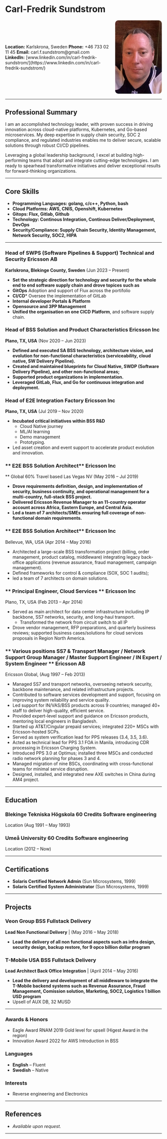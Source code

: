 # Carl-Fredrik Sundstrom

<div style="display: flex; align-items: center;">
  <div style="flex: 1;">
    <strong>Location:</strong> Karlskrona, Sweden  
    <strong>Phone:</strong> +46 733 02 11 45  
    <strong>Email:</strong> carl.f.sundstrom@gmail.com  
    <strong>LinkedIn:</strong> [www.linkedin.com/in/carl-fredrik-sundstrom/](https://www.linkedin.com/in/carl-fredrik-sundstrom/)  
  </div>
  <div style="flex-shrink: 0; margin-left: 20px;">
    <img src="me.png" alt="Profile Picture" width="150" style="border-radius: 10px;">
  </div>
</div>

---

## Professional Summary


I am an accomplished technology leader, with proven success in driving innovation across cloud-native platforms, Kubernetes, and Go-based microservices. My deep expertise in supply chain security, SOC 2 compliance, and regulated industries enables me to deliver secure, scalable solutions through robust CI/CD pipelines. 

Leveraging a global leadership background, I excel at building high-performing teams that adopt and integrate cutting-edge technologies. I am ready to spearhead transformative initiatives and deliver exceptional results for forward-thinking organizations.


---

## Core Skills

- **Programming Languages: golang, c/c++, Python, bash**
- **Cloud Platforms: AWS, CNIS, Openshift, Kubernetes**
- **Gitops: Flux, Gitlab, Github**
- **Technology: Continous Integration, Continous Deliver/Deployment, DevOps**
- **Security/Compliance: Supply Chain Security, Identity Management, Network Security, SOC2, HIPA**
---

### **Head of SWPS (Software Pipelines & Support) Technical and Security** Ericsson AB
**Karlskrona, Blekinge County, Sweden** (Jun 2023 – Present)

- **Set the strategic direction for technology and security for the whole end to end software supply chain and drove topices such as**
- **GitOps** Adoption and support of Flux across the portifolio
- **CI/CD*** Oversee the implementation of GitLab
- **Internal developer Portals & Platform**
- **Opensource and 3PP Management**
- **Unified the organisation on one CICD Platform**, and software supply chain.

### **Head of BSS Solution and Product Characteristics** Ericsson Inc
**Plano, TX, USA**  (Nov 2020 – Jun 2023)

- **Defined and executed SA BSS technology, architecture vision, and evolution for non-functional characteristics (serviceability, cloud native, SW Delivery Pipeline).**
- **Created and maintained blueprints for Cloud Native, SWDP (Software Delivery Pipeline), and other non-functional areas;**
- **Supported product organizations in implementation.**
- **Leveraged GitLab, Flux, and Go for continuous integration and deployment.**

### **Head of E2E Integration Factory** Ericsson Inc
**Plano, TX, USA**  (Jul 2019 – Nov 2020)

- **Incubated critical initiatives within BSS R&D**
  - Cloud Native journey
  - ML/AI learning
  - Demo management
  - Prototyping.
- Led asset creation and event support to accelerate product evolution and innovation.


### ** E2E BSS Solution Architect** Ericsson Inc
** Global 60% Travel based Las Vegas NV (May 2016 – Jul 2019)

- **Drove requirements definition, design, and implementation of security, business continuity, and operational management for a multi-country, full-stack BSS project.**
- **Delivered Ericsson Revenue Manager to an 11-country operator account across Africa, Eastern Europe, and Central Asia.**
- **Led a team of 7 architects/SMEs ensuring full coverage of non-functional domain requirements.**
  

### ** E2E BSS Solution Architect** Ericsson Inc
Bellevue, WA, USA (Apr 2014 – May 2016)

- Architected a large-scale BSS transformation project (billing, order management, product catalog, middleware) integrating legacy back-office applications (revenue assurance, fraud management, campaign management).
- Defined frameworks for control & compliance (SOX, SOC 1 audits);
- led a team of 7 architects on domain solutions.


### ** Principal Engineer, Cloud Services ** Ericsson Inc 
Plano, TX, USA (Feb 2013 – Apr 2014)

- Served as main architect for data center infrastructure including IP backbone, SS7 networks, security, and long-haul transport.
    - Transformed the network from circuit switch to all IP 
- Drove vendor management, RFP preparations, and quarterly business reviews; supported business cases/solutions for cloud services proposals in Region North America.


### ** Various positions SS7 & Transport Manager / Network Support Group Manager / Master Support Engineer / IN Expert / System Engineer  ** Ericsson AB
Ericsson Global, (Aug 1997 – Feb 2013)

- Managed SS7 and transport networks, overseeing network security, backbone maintenance, and related infrastructure projects.
- Contributed to software services development and support, focusing on improving system reliability and service quality.
- Led support for IN/VAS/BSS products across 9 countries; managed 40+ staff to deliver high-quality, efficient service.
- Provided expert-level support and guidance on Ericsson products, mentoring local engineers in Bangladesh.
- Started up AT&T/Cingular prepaid services; integrated 220+ MSCs with Ericsson-hosted SCPs.
- Served as system verification lead for PPS releases (3.4, 3.5, 3.6).
- Acted as technical lead for PPS 3.1 FOA in Manila, introducing CDR processing in Ericsson Charging System.
- Introduced PPS 3.0 at Optimus; installed three MSCs and conducted radio network planning for phases 3 and 4.
- Managed migration of nine BSCs, coordinating with cross-functional teams for minimal service disruption.
- Designed, installed, and integrated new AXE switches in China during AM4 project.


---

## Education

### **Blekinge Tekniska Högskola 60 Credits Software engineering**  
Location (Aug 1991 – May 1993)

### **Umeå University 60 Credits Software engineering**  
Location (2012 – Now)


---

## Certifications

- **Solaris Certified Network Admin** (Sun Microsystems, 1999)
- **Solaris Certified System Administrator** (Sun Microsystems, 1999)

---

## Projects

### **Veon Group BSS Fullstack Delivery**  
**Lead Non Functional Delivery**  | (May 2016 – May 2018)

- **Lead the delivery of all non functional aspects such as infra design, security design, backup restore, for 9 opco billion dollar program**

### **T-Mobile USA BSS Fullstack Delivery**  
**Lead Architect Back Office Integration**  | (April 2014 – May 2016)

- **Lead the delivery and development of all middleware to integrate the T-Mobile backend systems such as Revenue Assurance, Fraud Management, Comission solution, Marketing, SOC2, Logistics 1 billion USD program**
- Upsell of AUX DB, 32 MUSD 


---

### Awards & Honors
- Eagle Award RNAM 2019 Gold level for upsell (Higest Award in the region)
- Innovation Award 2022 for AWS Introduction in BSS

### Languages
- **English** – Fluent
- **Swedish** – Native

### Interests
- Reverse engineering and Electronics 

---

## References

- *Available upon request.*  

---

